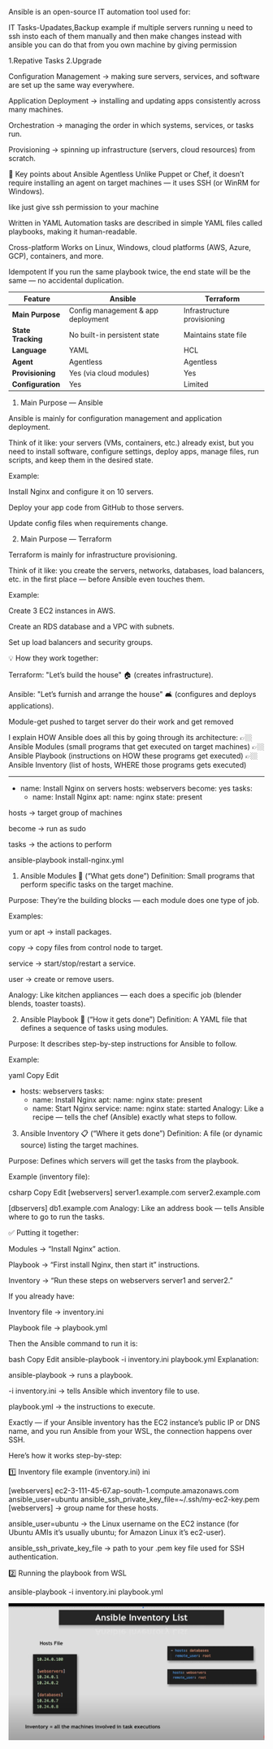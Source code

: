 Ansible is an open-source IT automation tool used for:

IT Tasks-Upadates,Backup
 example if multiple servers running u need to ssh insto each of them manually and then make changes instead with ansible you can do that from you own machine by giving permission


1.Repative Tasks
2.Upgrade

Configuration Management → making sure servers, services, and software are set up the same way everywhere.

Application Deployment → installing and updating apps consistently across many machines.

Orchestration → managing the order in which systems, services, or tasks run.

Provisioning → spinning up infrastructure (servers, cloud resources) from scratch.

🔹 Key points about Ansible
Agentless
Unlike Puppet or Chef, it doesn’t require installing an agent on target machines — it uses SSH (or WinRM for Windows).

like just give ssh permission to your machine

Written in YAML
Automation tasks are described in simple YAML files called playbooks, making it human-readable.

Cross-platform
Works on Linux, Windows, cloud platforms (AWS, Azure, GCP), containers, and more.

Idempotent
If you run the same playbook twice, the end state will be the same — no accidental duplication.

| Feature            | Ansible                            | Terraform                   |
| ------------------ | ---------------------------------- | --------------------------- |
| **Main Purpose**   | Config management & app deployment | Infrastructure provisioning |
| **State Tracking** | No built-in persistent state       | Maintains state file        |
| **Language**       | YAML                               | HCL                         |
| **Agent**          | Agentless                          | Agentless                   |
| **Provisioning**   | Yes (via cloud modules)            | Yes                         |
| **Configuration**  | Yes                                | Limited                     |


1. Main Purpose — Ansible

Ansible is mainly for configuration management and application deployment.

Think of it like: your servers (VMs, containers, etc.) already exist, but you need to install software, configure settings, deploy apps, manage files, run scripts, and keep them in the desired state.

Example:

Install Nginx and configure it on 10 servers.

Deploy your app code from GitHub to those servers.

Update config files when requirements change.

2. Main Purpose — Terraform

Terraform is mainly for infrastructure provisioning.

Think of it like: you create the servers, networks, databases, load balancers, etc. in the first place — before Ansible even touches them.

Example:

Create 3 EC2 instances in AWS.

Create an RDS database and a VPC with subnets.

Set up load balancers and security groups.

💡 How they work together:

Terraform: "Let’s build the house" 🏠 (creates infrastructure).

Ansible: "Let’s furnish and arrange the house" 🛋️ (configures and deploys applications).


Module-get pushed to target server do their work and get removed 

I explain HOW Ansible does all this by going through its architecture:
 👉🏼 Ansible Modules (small programs that get executed on target machines)
 👉🏼 Ansible Playbook (instructions on HOW these programs get executed)
 👉🏼 Ansible Inventory (list of hosts, WHERE those programs gets executed)




---
- name: Install Nginx on servers
  hosts: webservers
  become: yes
  tasks:
    - name: Install Nginx
      apt:
        name: nginx
        state: present

hosts → target group of machines

become → run as sudo

tasks → the actions to perform

ansible-playbook install-nginx.yml


1. Ansible Modules 🧩 (“What gets done”)
Definition: Small programs that perform specific tasks on the target machine.

Purpose: They’re the building blocks — each module does one type of job.

Examples:

yum or apt → install packages.

copy → copy files from control node to target.

service → start/stop/restart a service.

user → create or remove users.

Analogy: Like kitchen appliances — each does a specific job (blender blends, toaster toasts).

2. Ansible Playbook 📜 (“How it gets done”)
Definition: A YAML file that defines a sequence of tasks using modules.

Purpose: It describes step-by-step instructions for Ansible to follow.

Example:

yaml
Copy
Edit
- hosts: webservers
  tasks:
    - name: Install Nginx
      apt:
        name: nginx
        state: present
    - name: Start Nginx
      service:
        name: nginx
        state: started
Analogy: Like a recipe — tells the chef (Ansible) exactly what steps to follow.

3. Ansible Inventory 📋 (“Where it gets done”)
Definition: A file (or dynamic source) listing the target machines.

Purpose: Defines which servers will get the tasks from the playbook.

Example (inventory file):

csharp
Copy
Edit
[webservers]
server1.example.com
server2.example.com

[dbservers]
db1.example.com
Analogy: Like an address book — tells Ansible where to go to run the tasks.

✅ Putting it together:

Modules → “Install Nginx” action.

Playbook → “First install Nginx, then start it” instructions.

Inventory → “Run these steps on webservers server1 and server2.”


If you already have:

Inventory file → inventory.ini

Playbook file → playbook.yml

Then the Ansible command to run it is:

bash
Copy
Edit
ansible-playbook -i inventory.ini playbook.yml
Explanation:

ansible-playbook → runs a playbook.

-i inventory.ini → tells Ansible which inventory file to use.

playbook.yml → the instructions to execute.


Exactly — if your Ansible inventory has the EC2 instance’s public IP or DNS name, and you run Ansible from your WSL, the connection happens over SSH.

Here’s how it works step-by-step:

1️⃣ Inventory file example (inventory.ini)
ini

[webservers]
ec2-3-111-45-67.ap-south-1.compute.amazonaws.com ansible_user=ubuntu ansible_ssh_private_key_file=~/.ssh/my-ec2-key.pem
[webservers] → group name for these hosts.

ansible_user=ubuntu → the Linux username on the EC2 instance (for Ubuntu AMIs it’s usually ubuntu; for Amazon Linux it’s ec2-user).

ansible_ssh_private_key_file → path to your .pem key file used for SSH authentication.

2️⃣ Running the playbook from WSL

ansible-playbook -i inventory.ini playbook.yml

![alt text](image.png)